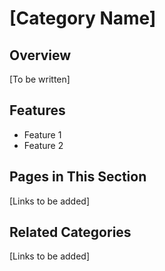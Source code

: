 # [Category Name]

## Overview
[To be written]

## Features
- Feature 1
- Feature 2

## Pages in This Section
[Links to be added]

## Related Categories
[Links to be added]
